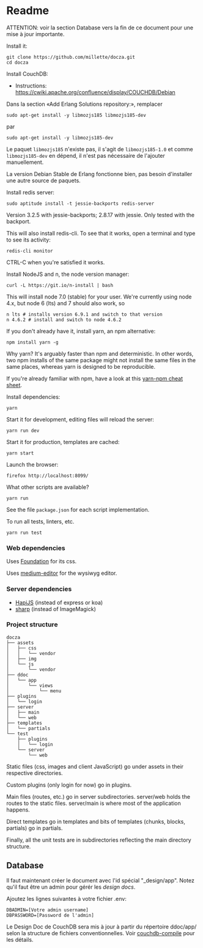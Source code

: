 # Readme

ATTENTION: voir la section Database vers la fin de ce document
pour une mise à jour importante.

Install it:
```
git clone https://github.com/millette/docza.git
cd docza
```

Install CouchDB:

* Instructions: https://cwiki.apache.org/confluence/display/COUCHDB/Debian

Dans la section «Add Erlang Solutions repository:», remplacer
```
sudo apt-get install -y libmozjs185 libmozjs185-dev
```

par
```
sudo apt-get install -y libmozjs185-dev
```

Le paquet ```libmozjs185``` n'existe pas, il s'agit de ```libmozjs185-1.0```
et comme ```libmozjs185-dev``` en dépend, il n'est pas nécessaire de
l'ajouter manuellement.

La version Debian Stable de Erlang fonctionne bien, pas besoin d'installer une
autre source de paquets.

Install redis server:
```
sudo aptitude install -t jessie-backports redis-server
```

Version 3.2.5 with jessie-backports; 2.8.17 with jessie.
Only tested with the backport.

This will also install redis-cli. To see that it works,
open a terminal and type to see its activity:
```
redis-cli monitor
```

CTRL-C when you're satisfied it works.

Install NodeJS and n, the node version manager:
```
curl -L https://git.io/n-install | bash
```

This will install node 7.0 (stable) for your user. We're currently
using node 4.x, but node 6 (lts) and 7 should also work, so

```
n lts # installs version 6.9.1 and switch to that version
n 4.6.2 # install and switch to node 4.6.2
```

If you don't already have it, install yarn, an npm alternative:
```
npm install yarn -g
```

Why yarn? It's arguably faster than npm and deterministic. In other words,
two npm installs of the same package might not install the same files in
the same places, whereas yarn is designed to be reproducible.

If you're already familiar with npm, have a look at this
[yarn-npm cheat sheet](https://github.com/areai51/yarn-cheatsheet).

Install dependencies:
```
yarn
```

Start it for development, editing files will reload the server:
```
yarn run dev
```

Start it for production, templates are cached:
```
yarn start
```

Launch the browser:
```
firefox http://localhost:8099/
```

What other scripts are available?
```
yarn run
```

See the file ```package.json``` for each script implementation.

To run all tests, linters, etc.
```
yarn run test
```

### Web dependencies
Uses [Foundation][] for its css.

Uses [medium-editor][] for the wysiwyg editor.

### Server dependencies
* [HapiJS][] (instead of express or koa)
* [sharp][] (instead of ImageMagick)

### Project structure
```
docza
├── assets
│   ├── css
│   │   └── vendor
│   ├── img
│   └── js
│       └── vendor
├── ddoc
│   └── app
│       └── views
│           └── menu
├── plugins
│   └── login
├── server
│   ├── main
│   └── web
├── templates
│   └── partials
└── test
    ├── plugins
    │   └── login
    └── server
        └── web
```

Static files (css, images and client JavaScript) go under assets in
their respective directories.

Custom plugins (only login for now) go in plugins.

Main files (routes, etc.) go in server subdirectories. server/web holds
the routes to the static files. server/main is where most of the application happens.

Direct templates go in templates and bits of templates (chunks, blocks, partials)
go in partials.

Finally, all the unit tests are in subdirectories reflecting the main directory structure.

## Database

Il faut maintenant créer le document avec l'id spécial "_design/app".
Notez qu'il faut être un admin pour gérér les *design docs*.

Ajoutez les lignes suivantes à votre fichier .env:

```
DBADMIN=[Votre admin username]
DBPASSWORD=[Password de l'admin]
```

Le Design Doc de CouchDB sera mis à jour à partir du répertoire ddoc/app/
selon la structure de fichiers conventionnelles. Voir [couchdb-compile][]
pour les détails.

[Foundation]: <http://foundation.zurb.com/sites/docs/>
[medium-editor]: <https://github.com/yabwe/medium-editor>
[sharp]: <http://sharp.dimens.io/en/stable/api/>
[HapiJS]: <http://hapijs.com/>
[couchdb-compile]: <https://github.com/jo/couchdb-compile#the-couchdb-directory-tree>
